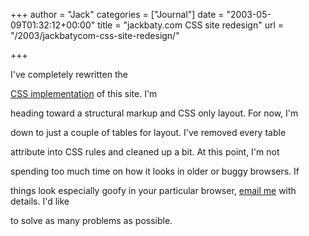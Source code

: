 +++
author = "Jack"
categories = ["Journal"]
date = "2003-05-09T01:32:12+00:00"
title = "jackbaty.com CSS site redesign"
url = "/2003/jackbatycom-css-site-redesign/"

+++

I've completely rewritten the
  

  
[CSS implementation][1] of this site. I'm
  

  
heading toward a structural markup and CSS only layout. For now, I'm
  

  
down to just a couple of tables for layout. I've removed every table
  

  
attribute into CSS rules and cleaned up a bit. At this point, I'm not
  

  
spending too much time on how it looks in older or buggy browsers. If
  

  
things look especially goofy in your particular browser, [email me][2] with details. I'd like
  

  
to solve as many problems as possible.

 [1]: /styles-site.css
 [2]: jbaty@fusionary.com"